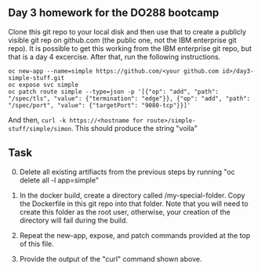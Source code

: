 ##  Day 3 homework for the DO288 bootcamp

Clone this git repo to your local disk and then use that to create a publicly visible git rep on github.com (the public one, not the IBM enterprise git repo).
It is possible to get this working from the IBM enterprise git repo, but that is a day 4 excercise. After that, run the following instructions.

```
oc new-app --name=simple https://github.com/<your github.com id>/day3-simple-stuff.git
oc expose svc simple
oc patch route simple --type=json -p '[{"op": "add", "path": "/spec/tls", "value": {"termination": "edge"}}, {"op": "add", "path": "/spec/port", "value": {"targetPort": "9080-tcp"}}]'
```

And then, `curl -k https://<hostname for route>/simple-stuff/simple/simon`. This should produce the string "voila"

## Task

0. Delete all existing artifiacts from the previous steps by running "oc delete all -l app=simple"

1. In the docker build, create a directory called /my-special-folder. Copy the Dockerfile in this git repo into that folder. Note that you will need to create this
folder as the root user, otherwise, your creation of the directory will fail during the build.
2. Repeat the new-app, expose, and patch commands provided at the top of this file.
3. Provide the output of the "curl" command shown above.
